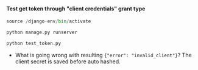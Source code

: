 #### Test get token through "client credentials" grant type
```python
source /django-env/bin/activate

python manage.py runserver

python test_token.py

```

- What is going wrong with resulting `{"error": "invalid_client"}`? The client secret is saved before auto hashed.